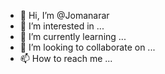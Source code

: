- 👋 Hi, I’m @Jomanarar
- 👀 I’m interested in ...
- 🌱 I’m currently learning ...
- 💞️ I’m looking to collaborate on ...
- 📫 How to reach me ...

<!---
Jomanarar/Jomanarar is a ✨ special ✨ repository because its `README.md` (this file) appears on your GitHub profile.
You can click the Preview link to take a look at your changes.
--->
